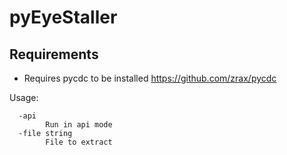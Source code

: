 # pyEyeStaller

## Requirements 
- Requires pycdc to be installed
  https://github.com/zrax/pycdc 

Usage:
``````
  -api
        Run in api mode
  -file string
        File to extract

